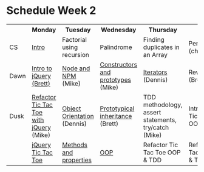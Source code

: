 # Schedule Week 2

<table>
  <tr>
    <th></th>
    <th>Monday</th>
    <th>Tuesday</th>
    <th>Wednesday</th>
    <th>Thursday</th>
    <th>Friday</th>
  </tr>
  <tr>
    <td>CS</td>
    <td><a href="https://github.com/sf-wdi-17/notes/blob/master/warmups/week-02.md">Intro</a></td>
    <td>Factorial using recursion</td>
    <td>Palindrome</td>
    <td>Finding duplicates in an Array</td>
    <td>Permutations (choose 2)</td>
  </tr>
  <tr>
    <td>Dawn</td>
    <td><a href="../lectures/week-02/_1_monday/dawn/README.md">Intro to jQuery (Brett)</a></td>
    <td><a href="https://github.com/sf-wdi-17/notes/tree/master/lectures/week-02/_2_tuesday/dawn">Node and NPM</a> (Mike)</td>
    <td><a href="https://github.com/sf-wdi-17/notes/tree/master/lectures/week-02/_3_wednesday/dawn">Constructors and prototypes</a> (Mike)</td>
    <td><a href="https://github.com/sf-wdi-17/notes/blob/master/lectures/week-02/_4_thursday/dawn/README.md">Iterators</a> (Dennis)</td>
    <td>Review (Brett)</td>
  </tr>
  <tr>
    <td>Dusk</td>
    <td><a href="https://github.com/sf-wdi-17/notes/tree/master/lectures/week-02/_1_monday/dusk">Refactor Tic Tac Toe with jQuery</a> (Mike)</td>
    <td><a href="https://github.com/sf-wdi-17/notes/blob/master/lectures/week-02/_2_tuesday/dusk/README.md">Object Orientation</a> (Dennis)</td>
    <td><a href="../lectures/week-02/_3_wednesday/dusk/readme.md">Prototypical inheritance</a> (Brett)</td>
    <td>TDD methodology, assert statements, try/catch (Mike)</td>
    <td>Intro refactor Tic Tac Toe OOP & TDD</td>
  </tr>
  <tr>
    <td></td>
    <td><a href="https://github.com/sf-wdi-17/notes/tree/master/assignments/week-02/_1_monday">jQuery Tic Tac Toe</a></td>
    <td><a href="https://github.com/sf-wdi-17/notes/tree/master/assignments/week-02/_2_tuesday">Methods and properties</a></td>
    <td><a href="https://github.com/sf-wdi-17/notes/tree/master/assignments/week-02/_3_wednesday">OOP</a></td>
    <td>Refactor Tic Tac Toe OOP & TDD</td>
    <td>Refactor Tic Tac Toe OOP & TDD</td>
  </tr>
</table>
